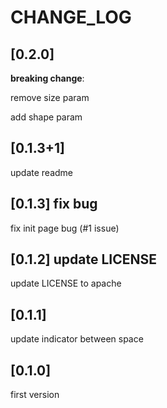 # CHANGE_LOG

## [0.2.0]

**breaking change**:

remove size param

add shape param

## [0.1.3+1]

update readme

## [0.1.3] fix bug

fix init page bug (#1 issue)

## [0.1.2] update LICENSE

update LICENSE to apache

## [0.1.1]

update indicator between space

## [0.1.0]

first version
